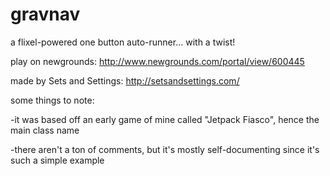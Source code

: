 gravnav
=======

a flixel-powered one button auto-runner… with a twist!

play on newgrounds: http://www.newgrounds.com/portal/view/600445

made by Sets and Settings: http://setsandsettings.com/

some things to note:

-it was based off an early game of mine called "Jetpack Fiasco", hence the main class name

-there aren't a ton of comments, but it's mostly self-documenting since it's such a simple example
